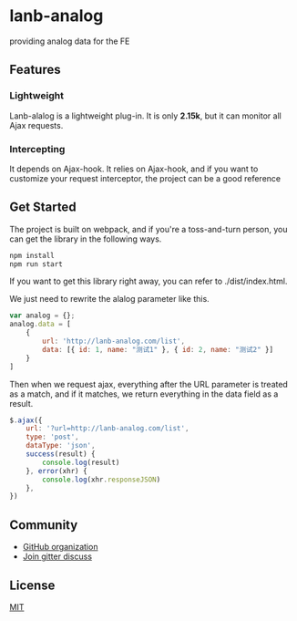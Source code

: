 # lanb-analog

providing analog data for the FE

## Features

### Lightweight

Lanb-alalog is a lightweight plug-in. It is only **2.15k**, but it can monitor all Ajax requests.

### Intercepting

It depends on Ajax-hook. It relies on Ajax-hook, and if you want to customize your request interceptor, the project can be a good reference

## Get Started

The project is built on webpack, and if you're a toss-and-turn person, you can get the library in the following ways.

```sh
npm install
npm run start
```

If you want to get this library right away, you can refer to ./dist/index.html.

We just need to rewrite the alalog parameter like this.
```javascript
var analog = {};
analog.data = [
    {
        url: 'http://lanb-analog.com/list',
        data: [{ id: 1, name: "测试1" }, { id: 2, name: "测试2" }]
    }
]

```

Then when we request ajax, everything after the URL parameter is treated as a match, and if it matches, we return everything in the data field as a result.

```javascript
$.ajax({
    url: '?url=http://lanb-analog.com/list',
    type: 'post',
    dataType: 'json',
    success(result) {
        console.log(result)
    }, error(xhr) {
        console.log(xhr.responseJSON)
    },
})   
```

## Community

- [GitHub organization](https://github.com/lanb-code)
- [Join gitter discuss](https://github.com/lanb-code/lanb-analog/issues)

## License

[MIT](https://github.com/lanb-code/lanb-analog/blob/master/LICENSE)
